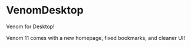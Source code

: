 # VenomDesktop
Venom for Desktop!

Venom 11 comes with a new homepage, fixed bookmarks, and cleaner UI!
